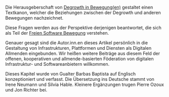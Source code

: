 Die Herausgeberschaft von [Degrowth in Bewegung(en)](http://www.degrowth.de/de/degrowth-in-bewegungen/) gestaltet einen Textkanon, welcher die Beziehungen zwischen der Degrowth und anderen Bewegungen nachzeichnet.

Diese Fragen werden aus der Perspektive derjenigen beantwortet, die sich als Teil der [Freien Software Bewegung](https://de.wikipedia.org/wiki/Freie-Software-Bewegung) verstehen.

Genauer gesagt sind die Autor.inn.en dieses Artikel persönlich in die Gestaltung von Infrastrukturen, Plattformen und Diensten als Digitalen Allmenden eingebunden. Wir heißen weitere Beiträge aus diesem Feld der offenen, kooperativen und allmende-basierten Föderation von digitalen Infrastruktur- und Softwareanbietern willkommen.

Dieses Kapitel wurde von Gualter Barbas Baptista auf Englisch konzeptioniert und verfasst.
Die Übersetzung ins Deutsche stammt von Irene Neumann und Silvia Hable.
Kleinere Ergänzungen trugen Pierre Ozoux und Jon Richter bei.
